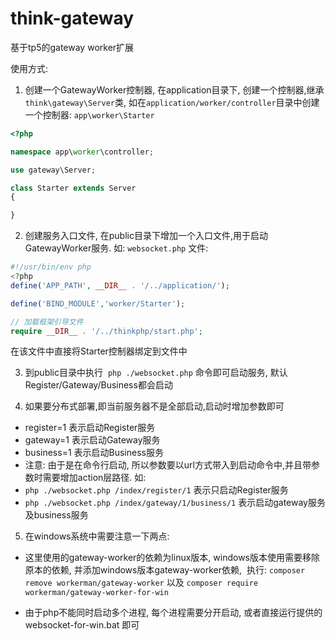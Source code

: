 # think-gateway
基于tp5的gateway worker扩展

使用方式: 

1. 创建一个GatewayWorker控制器, 在application目录下, 创建一个控制器,继承`think\gateway\Server`类,  如在`application/worker/controller`目录中创建一个控制器:
  `app\worker\Starter`
  ```php
  <?php

  namespace app\worker\controller;

  use gateway\Server;

  class Starter extends Server
  {

  }
  ```

2. 创建服务入口文件, 在public目录下增加一个入口文件,用于启动GatewayWorker服务.
  如: `websocket.php` 文件: 
  ```php
  #!/usr/bin/env php
  <?php
  define('APP_PATH', __DIR__ . '/../application/');

  define('BIND_MODULE','worker/Starter');

  // 加载框架引导文件
  require __DIR__ . '/../thinkphp/start.php';
  ```
  在该文件中直接将Starter控制器绑定到文件中

3. 到public目录中执行  `php ./websocket.php` 命令即可启动服务, 默认Register/Gateway/Business都会启动

4. 如果要分布式部署,即当前服务器不是全部启动,启动时增加参数即可
+ register=1 表示启动Register服务
+ gateway=1 表示启动Gateway服务
+ business=1 表示启动Business服务
+ 注意: 由于是在命令行启动, 所以参数要以url方式带入到启动命令中,并且带参数时需要增加action层路径.
如: 
+ `php ./websocket.php /index/register/1` 表示只启动Register服务
+ `php ./websocket.php /index/gateway/1/business/1` 表示启动gateway服务及business服务
  
5. 在windows系统中需要注意一下两点:

+ 这里使用的gateway-worker的依赖为linux版本, windows版本使用需要移除原本的依赖, 并添加windows版本gateway-worker依赖,
  执行: `composer remove workerman/gateway-worker` 以及 `composer require workerman/gateway-worker-for-win`

+ 由于php不能同时启动多个进程, 每个进程需要分开启动, 或者直接运行提供的 websocket-for-win.bat 即可
